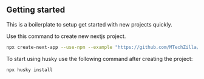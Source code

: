 ## Getting started

This is a boilerplate to setup get started with new projects quickly.

Use this command to create new nextjs project.

```bash
npx create-next-app --use-npm --example "https://github.com/MTechZilla/nextjs-starter" web
```

To start using husky use the following command after creating the project:

```
npx husky install
```
